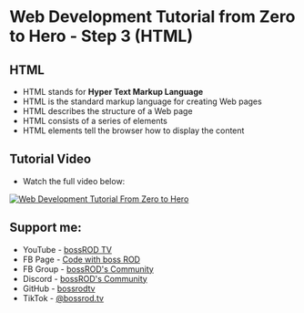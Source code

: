 # Web Development Tutorial from Zero to Hero - Step 3 (HTML)

## HTML
- HTML stands for **Hyper Text Markup Language**
- HTML is the standard markup language for creating Web pages
- HTML describes the structure of a Web page
- HTML consists of a series of elements
- HTML elements tell the browser how to display the content

## Tutorial Video

- Watch the full video below:

[![Web Development Tutorial From Zero to Hero](https://img.youtube.com/vi/ozpx6hXklCQ/0.jpg)](https://www.youtube.com/watch?v=ozpx6hXklCQ)

## Support me:

- YouTube - [bossROD TV](https://www.youtube.com/bossrodtv)
- FB Page - [Code with boss ROD](https://www.facebook.com/codewithbossrod)
- FB Group - [bossROD's Community](https://www.facebook.com/groups/bossrodscommunity)
- Discord - [bossROD's Community](https://discord.gg/kvZQQzBFhD)
- GitHub - [bossrodtv](https://www.github.com/bossrodtv)
- TikTok - [@bossrod.tv](https://www.tiktok.com/@bossrod.tv)